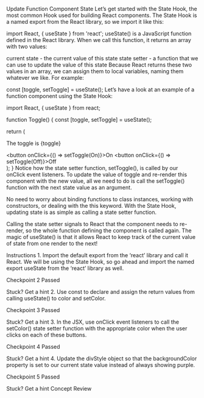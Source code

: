 Update Function Component State
Let’s get started with the State Hook, the most common Hook used for building React components. The State Hook is a named export from the React library, so we import it like this:

import React, { useState } from 'react';
useState() is a JavaScript function defined in the React library. When we call this function, it returns an array with two values:

current state - the current value of this state
state setter - a function that we can use to update the value of this state
Because React returns these two values in an array, we can assign them to local variables, naming them whatever we like. For example:

const [toggle, setToggle] = useState();
Let’s have a look at an example of a function component using the State Hook:

import React, { useState } from react;
 
function Toggle() {
  const [toggle, setToggle] = useState();
 
  return (
    <div>
      <p>The toggle is {toggle}</p>
      <button onClick={() => setToggle(On)}>On</button>
      <button onClick={() => setToggle(Off)}>Off</button>
    </div>
  );
}
Notice how the state setter function, setToggle(), is called by our onClick event listeners. To update the value of toggle and re-render this component with the new value, all we need to do is call the setToggle() function with the next state value as an argument.

No need to worry about binding functions to class instances, working with constructors, or dealing with the this keyword. With the State Hook, updating state is as simple as calling a state setter function.

Calling the state setter signals to React that the component needs to re-render, so the whole function defining the component is called again. The magic of useState() is that it allows React to keep track of the current value of state from one render to the next!

Instructions
1.
Import the default export from the ‘react’ library and call it React. We will be using the State Hook, so go ahead and import the named export useState from the ‘react’ library as well.

Checkpoint 2 Passed

Stuck? Get a hint
2.
Use const to declare and assign the return values from calling useState() to color and setColor.

Checkpoint 3 Passed

Stuck? Get a hint
3.
In the JSX, use onClick event listeners to call the setColor() state setter function with the appropriate color when the user clicks on each of these buttons.

Checkpoint 4 Passed

Stuck? Get a hint
4.
Update the divStyle object so that the backgroundColor property is set to our current state value instead of always showing purple.

Checkpoint 5 Passed

Stuck? Get a hint
Concept Review

